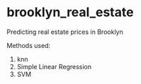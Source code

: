 # brooklyn_real_estate
Predicting real estate prices in Brooklyn


Methods used:
 1. knn
 2. Simple Linear Regression
 3. SVM
